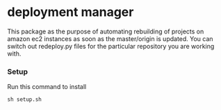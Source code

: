 # deployment manager

This package as the purpose of automating rebuilding of projects on amazon ec2 instances as soon as the master/origin is updated. You can switch out redeploy.py files for the particular repository you are working with.

### Setup

Run this command to install 

`sh setup.sh`